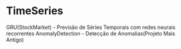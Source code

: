 # TimeSeries
GRU(StockMarket) - Previsão de Séries Temporais com redes neurais recorrentes
AnomalyDetection - Detecção de Anomalias(Projeto Mais Antigo) 
